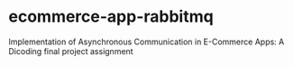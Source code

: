 # ecommerce-app-rabbitmq
Implementation of Asynchronous Communication in E-Commerce Apps: A Dicoding final project assignment
